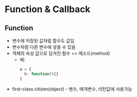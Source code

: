 # Function & Callback
## Function
* 변수에 저장된 값처럼 함수도 값임
* 변수처럼 다른 변수에 넣을 수 있음
* 객체의 속성 값으로 담겨진 함수 => 메소드(method)
  * 예:
    ```javascript
    a = {
      b: function(){}
    }
    ```
* first-class citizen(object) - 밴수, 매개변수, 리턴값에 사용가능
